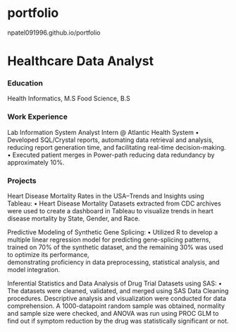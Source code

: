 # portfolio
npatel091996.github.io/portfolio
# Healthcare Data Analyst

### Education
Health Informatics, M.S
Food Science, B.S

### Work Experience
Lab Information System Analyst Intern @ Atlantic Health System 
  •	Developed SQL/Crystal reports, automating data retrieval and analysis, reducing report generation time,      and facilitating real-time decision-making.
  •	Executed patient merges in Power-path reducing data redundancy by approximately 10%.

### Projects
Heart Disease Mortality Rates in the USA–Trends and Insights using Tableau:
  •	Heart Disease Mortality Datasets extracted from CDC archives were used to create a dashboard in Tableau      to visualize trends in heart disease mortality by State, Gender, and Race.

Predictive Modeling of Synthetic Gene Splicing:
  •	Utilized R to develop a multiple linear regression model for predicting gene-splicing patterns, trained      on 70% of the synthetic dataset, and the remaining 30% was used to optimize its performance,       
    demonstrating proficiency in data preprocessing, statistical analysis, and model integration.

Inferential Statistics and Data Analysis of Drug Trial Datasets using SAS:
  •	The datasets were cleaned, validated, and merged using SAS Data Cleaning procedures. Descriptive 
    analysis and visualization were conducted for data comprehension. A 1000-datapoint random sample was 
    obtained, normality and sample size were checked, and ANOVA was run using PROC GLM to find out if 
    symptom reduction by the drug was statistically significant or not.
